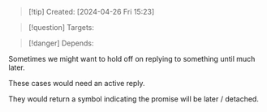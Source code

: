 
>[!tip] Created: [2024-04-26 Fri 15:23]

>[!question] Targets: 

>[!danger] Depends: 

Sometimes we might want to hold off on replying to something until much later.

These cases would need an active reply.

They would return a symbol indicating the promise will be later / detached.
